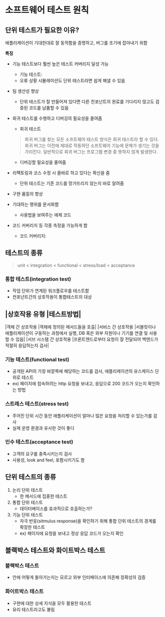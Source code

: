 # 소프트웨어 테스트 원칙

## 단위 테스트가 필요한 이유?

애플리케이션이 기대한대로 잘 동작함을 증명하고, 버그를 조기에 잡아내기 위함

**특징**

- 기능 테스트보다 훨씬 높은 테스트 커버리지 달성 가능
	- 기능 테스트: 
	- 오류 상황 시뮬레이션도 단위 테스트라면 쉽게 해낼 수 있음
- 팀 생산성 향상
	- 단위 테스트가 잘 만들어져 있다면 다른 컨포넌트의 완료를 기다리지 않고도 검증된 코드를 납품할 수 있음
- 회귀 테스트를 수행하고 디버깅의 필요성을 줄여줌
	- 회귀 테스트
	
	> 회귀 버그를 찾는 모든 소프트웨어 테스트 방식은 회귀 테스트라 할 수 있다. 회귀 버그는 이전에 제대로 작동하던 소프트웨어 기능에 문제가 생기는 것을 가리킨다. 일반적으로 회귀 버그는 프로그램 변경 중 뜻하지 않게 발생한다.

	- 디버깅할 필요성을 줄여줌
- 리팩토링과 코스 수정 시 올바로 하고 있다는 확신을 줌
	- 단위 테스트는 기존 코드를 망가뜨리지 않는지 바로 알려줌
- 구현 품질의 향상
- 기대하는 행위를 문서화함
	- 사용법을 보여주는 에제 코드
- 코드 커버리지 등 각종 측정을 가능하게 함
	- 코드 커버리지: 

## 테스트의 종류

> unit < integration < functional < stress/load < acceptance

### 통합 테스트(integration test)

- 작업 단위가 연계된 워크플로우를 테스트함
- 컨포넌트간의 상호작용이 통합테스트의 대상

|상호작용 유형 			|테스트방법|
--------------------------------------
|객체 간 상호작용 		|객체에 정의된 메서드들을 호출|
|서비스 간 상호작용 		|서블릿이나 애플리케이션이 구동하는 과정에서 실행, DB 혹은 외부 자원이나 기기를 연결 및 사용할 수 있음|
|서브 시스템 간 상호작용 	|프론트엔드로부터 요청이 잘 전달되어 백엔드가 적절히 응답하는지 검사|


### 기능 테스트(functional test)

- 공개된 API의 가장 바깥쪽에 해당하는 코드를 검사, 애플리케이션의 유스케이스 단위로 테스트
- ex) 페이지에 접속하려는 http 요청을 보내고, 응답으로 200 코드가 오는지 확인하는 방법

### 스트레스 테스트(stress test)

- 주어진 단위 시간 동안 애플리케이션이 얼마나 많은 요청을 처리할 수 있는가를 검사
- 실제 운영 환경과 유사한 것이 좋다

### 인수 테스트(acceptance test)

- 고객의 요구를 충족시키는지 검사
- 사용성, look and feel, 포함시키기도 함

## 단위 테스트의 종류

1. 논리 단위 테스트
	- 한 메서드에 집중한 테스트
2. 통합 단위 테스트
	- 데이터베이스를 효과적으로 호출하는가?
3. 기능 단위 테스트
	- 자극 반응(sitmulus response)을 확인하기 위해 통합 단위 테스트의 경계를 확장한 테스트
	- ex) 페이지에 요청을 보내고 정상 응답 코드가 오는지 확인

## 블랙박스 테스트와 화이트박스 테스트

### 블랙박스 테스트

- 안에 어떻게 돌아가는지는 모르고 외부 인터페이스에 의존해 정확성의 검증

### 화이트박스 테스트

- 구현에 대한 상세 지식을 모두 활용한 테스트
- 유리 테스트라고도 불림

